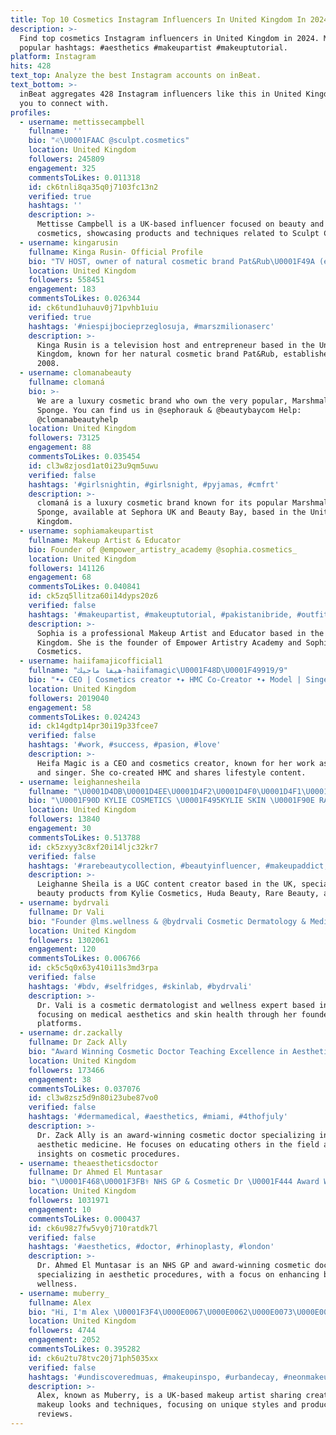 ```yaml
---
title: Top 10 Cosmetics Instagram Influencers In United Kingdom In 2024
description: >-
  Find top cosmetics Instagram influencers in United Kingdom in 2024. Most
  popular hashtags: #aesthetics #makeupartist #makeuptutorial.
platform: Instagram
hits: 428
text_top: Analyze the best Instagram accounts on inBeat.
text_bottom: >-
  inBeat aggregates 428 Instagram influencers like this in United Kingdom for
  you to connect with.
profiles:
  - username: mettissecampbell
    fullname: ''
    bio: "♌︎\U0001FAAC @sculpt.cosmetics"
    location: United Kingdom
    followers: 245809
    engagement: 325
    commentsToLikes: 0.011318
    id: ck6tnli8qa35q0j7103fc13n2
    verified: true
    hashtags: ''
    description: >-
      Mettisse Campbell is a UK-based influencer focused on beauty and
      cosmetics, showcasing products and techniques related to Sculpt Cosmetics.
  - username: kingarusin
    fullname: Kinga Rusin- Official Profile
    bio: "TV HOST, owner of natural cosmetic brand Pat&Rub\U0001F49A (est. 2008) shop: www.patandrub.eu kontakt: kingarusin.pr@gmail.com"
    location: United Kingdom
    followers: 558451
    engagement: 183
    commentsToLikes: 0.026344
    id: ck6tund1uhauv0j71pvhb1uiu
    verified: true
    hashtags: '#niespijbocieprzeglosuja, #marszmilionaserc'
    description: >-
      Kinga Rusin is a television host and entrepreneur based in the United
      Kingdom, known for her natural cosmetic brand Pat&Rub, established in
      2008.
  - username: clomanabeauty
    fullname: clomaná
    bio: >-
      We are a luxury cosmetic brand who own the very popular, Marshmallow
      Sponge. You can find us in @sephorauk & @beautybaycom Help:
      @clomanabeautyhelp
    location: United Kingdom
    followers: 73125
    engagement: 88
    commentsToLikes: 0.035454
    id: cl3w8zjosd1at0i23u9qm5uwu
    verified: false
    hashtags: '#girlsnightin, #girlsnight, #pyjamas, #cmfrt'
    description: >-
      clomaná is a luxury cosmetic brand known for its popular Marshmallow
      Sponge, available at Sephora UK and Beauty Bay, based in the United
      Kingdom.
  - username: sophiamakeupartist
    fullname: Makeup Artist & Educator
    bio: Founder of @empower_artistry_academy @sophia.cosmetics_
    location: United Kingdom
    followers: 141126
    engagement: 68
    commentsToLikes: 0.040841
    id: ck5zq5llitza60i14dyps20z6
    verified: false
    hashtags: '#makeupartist, #makeuptutorial, #pakistanibride, #outfitinspo'
    description: >-
      Sophia is a professional Makeup Artist and Educator based in the United
      Kingdom. She is the founder of Empower Artistry Academy and Sophia
      Cosmetics.
  - username: haiifamajicofficial1
    fullname: "هيفا ماجيك-haiifamagic\U0001F48D\U0001F49919/9"
    bio: "•✦ CEO | Cosmetics creator •✦ HMC Co-Creator •✦ Model | Singer \U0001F47B SnapChat : divahaifa2 +96170750333 metghaza \U0001F3B6\U0001F447عامله سحر"
    location: United Kingdom
    followers: 2019040
    engagement: 58
    commentsToLikes: 0.024243
    id: ck14gdtp14pr30i19p33fcee7
    verified: false
    hashtags: '#work, #success, #pasion, #love'
    description: >-
      Heifa Magic is a CEO and cosmetics creator, known for her work as a model
      and singer. She co-created HMC and shares lifestyle content.
  - username: leighannesheila
    fullname: "\U0001D4DB\U0001D4EE\U0001D4F2\U0001D4F0\U0001D4F1\U0001D4EA\U0001D4F7\U0001D4F7\U0001D4EE \U0001D4E2\U0001D4F1\U0001D4EE\U0001D4F2\U0001D4F5\U0001D4EA \U0001F497 UGC Content Creator \U0001F497\U0001F4CD\U0001F1EC\U0001F1E7"
    bio: "\U0001F90D KYLIE COSMETICS \U0001F495KYLIE SKIN \U0001F90E RARE BEAUTY \U0001F90ER.E.M \U0001F90D HUDA & KAYALI DREAM PR @kyliecosmetics @kylieskin @rarebeauty @hudabeauty @kayali @r.e.m.beauty \U0001F495"
    location: United Kingdom
    followers: 13840
    engagement: 30
    commentsToLikes: 0.513788
    id: ck5zxyy3c8xf20i14ljc32kr7
    verified: false
    hashtags: '#rarebeautycollection, #beautyinfluencer, #makeupaddict, #trendingmakeup'
    description: >-
      Leighanne Sheila is a UGC content creator based in the UK, specializing in
      beauty products from Kylie Cosmetics, Huda Beauty, Rare Beauty, and more.
  - username: bydrvali
    fullname: Dr Vali
    bio: "Founder @lms.wellness & @bydrvali Cosmetic Dermatology & Medical Wellness By Invitation Only Book your consultation - Visit us at\U0001F447\U0001F3FC"
    location: United Kingdom
    followers: 1302061
    engagement: 120
    commentsToLikes: 0.006766
    id: ck5c5q0x63y410i11s3md3rpa
    verified: false
    hashtags: '#bdv, #selfridges, #skinlab, #bydrvali'
    description: >-
      Dr. Vali is a cosmetic dermatologist and wellness expert based in the UK,
      focusing on medical aesthetics and skin health through her founded
      platforms.
  - username: dr.zackally
    fullname: Dr Zack Ally
    bio: "Award Winning Cosmetic Doctor Teaching Excellence in Aesthetic Medicine COMING TO THE \U0001F1FA\U0001F1F8 Register here \U0001F447\U0001F3FC"
    location: United Kingdom
    followers: 173466
    engagement: 38
    commentsToLikes: 0.037076
    id: cl3w8zsz5d9n80i23ube87vo0
    verified: false
    hashtags: '#dermamedical, #aesthetics, #miami, #4thofjuly'
    description: >-
      Dr. Zack Ally is an award-winning cosmetic doctor specializing in
      aesthetic medicine. He focuses on educating others in the field and shares
      insights on cosmetic procedures.
  - username: theaestheticsdoctor
    fullname: Dr Ahmed El Muntasar
    bio: "\U0001F468\U0001F3FB‍⚕️ NHS GP & Cosmetic Dr \U0001F444 Award Winning Practitioner \U0001F4F8 Seen in Forbes | ITV | Vogue \U0001F4CD London | Leeds | Cheshire ⬇️ Book your consultation"
    location: United Kingdom
    followers: 1031971
    engagement: 10
    commentsToLikes: 0.000437
    id: ck6u98z7fw5vy0j710ratdk7l
    verified: false
    hashtags: '#aesthetics, #doctor, #rhinoplasty, #london'
    description: >-
      Dr. Ahmed El Muntasar is an NHS GP and award-winning cosmetic doctor,
      specializing in aesthetic procedures, with a focus on enhancing beauty and
      wellness.
  - username: muberry_
    fullname: Alex
    bio: "Hi, I'm Alex \U0001F3F4\U000E0067\U000E0062\U000E0073\U000E0063\U000E0074\U000E007F \U0001F1F5\U0001F1F1 25 but feeling like 80 \U0001F48C for buisness/ PR enquiries alext66@hotmail.co.uk code \"Muberry\" for 10% off Unicorn Cosmetics"
    location: United Kingdom
    followers: 4744
    engagement: 2052
    commentsToLikes: 0.395282
    id: ck6u2tu78tvc20j71ph5035xx
    verified: false
    hashtags: '#undiscoveredmuas, #makeupinspo, #urbandecay, #neonmakeup'
    description: >-
      Alex, known as Muberry, is a UK-based makeup artist sharing creative
      makeup looks and techniques, focusing on unique styles and product
      reviews.
---
```


